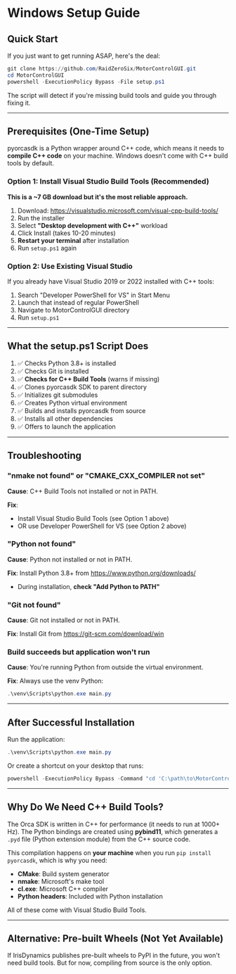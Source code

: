 # Windows Setup Guide

## Quick Start

If you just want to get running ASAP, here's the deal:

```powershell
git clone https://github.com/RaidZeroSix/MotorControlGUI.git
cd MotorControlGUI
powershell -ExecutionPolicy Bypass -File setup.ps1
```

The script will detect if you're missing build tools and guide you through fixing it.

---

## Prerequisites (One-Time Setup)

pyorcasdk is a Python wrapper around C++ code, which means it needs to **compile C++ code** on your machine. Windows doesn't come with C++ build tools by default.

### Option 1: Install Visual Studio Build Tools (Recommended)

**This is a ~7 GB download but it's the most reliable approach.**

1. Download: https://visualstudio.microsoft.com/visual-cpp-build-tools/
2. Run the installer
3. Select **"Desktop development with C++"** workload
4. Click Install (takes 10-20 minutes)
5. **Restart your terminal** after installation
6. Run `setup.ps1` again

### Option 2: Use Existing Visual Studio

If you already have Visual Studio 2019 or 2022 installed with C++ tools:

1. Search "Developer PowerShell for VS" in Start Menu
2. Launch that instead of regular PowerShell
3. Navigate to MotorControlGUI directory
4. Run `setup.ps1`

---

## What the setup.ps1 Script Does

1. ✅ Checks Python 3.8+ is installed
2. ✅ Checks Git is installed
3. ✅ **Checks for C++ Build Tools** (warns if missing)
4. ✅ Clones pyorcasdk SDK to parent directory
5. ✅ Initializes git submodules
6. ✅ Creates Python virtual environment
7. ✅ Builds and installs pyorcasdk from source
8. ✅ Installs all other dependencies
9. ✅ Offers to launch the application

---

## Troubleshooting

### "nmake not found" or "CMAKE_CXX_COMPILER not set"

**Cause**: C++ Build Tools not installed or not in PATH.

**Fix**:
- Install Visual Studio Build Tools (see Option 1 above)
- OR use Developer PowerShell for VS (see Option 2 above)

### "Python not found"

**Cause**: Python not installed or not in PATH.

**Fix**: Install Python 3.8+ from https://www.python.org/downloads/
- During installation, **check "Add Python to PATH"**

### "Git not found"

**Cause**: Git not installed or not in PATH.

**Fix**: Install Git from https://git-scm.com/download/win

### Build succeeds but application won't run

**Cause**: You're running Python from outside the virtual environment.

**Fix**: Always use the venv Python:
```powershell
.\venv\Scripts\python.exe main.py
```

---

## After Successful Installation

Run the application:
```powershell
.\venv\Scripts\python.exe main.py
```

Or create a shortcut on your desktop that runs:
```powershell
powershell -ExecutionPolicy Bypass -Command "cd 'C:\path\to\MotorControlGUI'; .\venv\Scripts\python.exe main.py"
```

---

## Why Do We Need C++ Build Tools?

The Orca SDK is written in C++ for performance (it needs to run at 1000+ Hz). The Python bindings are created using **pybind11**, which generates a `.pyd` file (Python extension module) from the C++ source code.

This compilation happens on **your machine** when you run `pip install pyorcasdk`, which is why you need:
- **CMake**: Build system generator
- **nmake**: Microsoft's make tool
- **cl.exe**: Microsoft C++ compiler
- **Python headers**: Included with Python installation

All of these come with Visual Studio Build Tools.

---

## Alternative: Pre-built Wheels (Not Yet Available)

If IrisDynamics publishes pre-built wheels to PyPI in the future, you won't need build tools. But for now, compiling from source is the only option.
